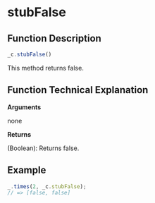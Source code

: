 # stubFalse

## Function Description

```javascript
_c.stubFalse()
```

This method returns false.

## Function Technical Explanation

**Arguments**

none

**Returns**

(Boolean): Returns false.

## Example

```javascript
_.times(2, _c.stubFalse);
// => [false, false]
```
